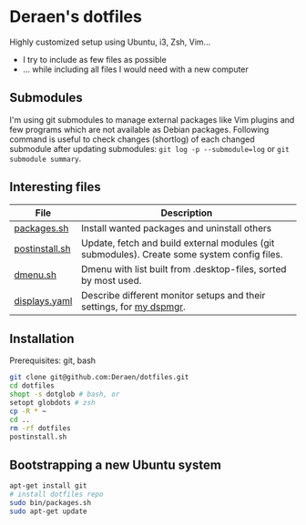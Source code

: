 # Deraen's dotfiles

Highly customized setup using Ubuntu, i3, Zsh, Vim...

- I try to include as few files as possible
- ... while including all files I would need with a new computer

## Submodules

I'm using git submodules to manage external packages like Vim plugins and few programs which are
not available as Debian packages. Following command is useful to check changes (shortlog) of each
changed submodule after updating submodules: `git log -p --submodule=log` or
`git submodule summary`.

## Interesting files

| File | Description |
|------|-------------|
| [packages.sh](bin/packages.sh) | Install wanted packages and uninstall others
| [postinstall.sh](bin/postinstall.sh) | Update, fetch and build external modules (git submodules). Create some system config files.
| [dmenu.sh](bin/dmenu.sh) | Dmenu with list built from .desktop-files, sorted by most used.
| [displays.yaml](.config/displays.yaml) | Describe different monitor setups and their settings, for [my dspmgr](https://github.com/Deraen/dspmgr).

## Installation

Prerequisites: git, bash

```bash
git clone git@github.com:Deraen/dotfiles.git
cd dotfiles
shopt -s dotglob # bash, or
setopt globdots # zsh
cp -R * ~
cd ..
rm -rf dotfiles
postinstall.sh
```

## Bootstrapping a new Ubuntu system

```bash
apt-get install git
# install dotfiles repo
sudo bin/packages.sh
sudo apt-get update
```
